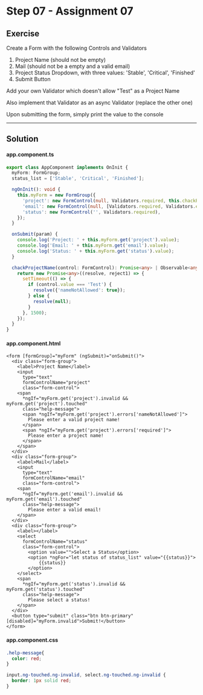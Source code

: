 # Step 07 - Assignment 07

## Exercise

Create a Form with the following Controls and Validators
1. Project Name (should not be empty)
2. Mail (should not be a empty and a valid email)
3. Project Status Dropdown, with three values: 'Stable', 'Critical', 'Finished'
4. Submit Button

Add your own Validator which doesn't allow "Test" as a Project Name

Also implement that Validator as an async Validator (replace the other one)

Upon submitting the form, simply print the value to the console

---

## Solution

#### app.component.ts

```typescript
export class AppComponent implements OnInit {
  myForm: FormGroup;
  status_list = ['Stable', 'Critical', 'Finished'];

  ngOnInit(): void {
    this.myForm = new FormGroup({
      'project': new FormControl(null, Validators.required, this.chackProjectName),
      'email': new FormControl(null, [Validators.required, Validators.email]),
      'status': new FormControl('', Validators.required),
    });
  }

  onSubmit(param) {
    console.log('Project: ' + this.myForm.get('project').value);
    console.log('Email: ' + this.myForm.get('email').value);
    console.log('Status: ' + this.myForm.get('status').value);
  }

  chackProjectName(control: FormControl): Promise<any> | Observable<any> {
    return new Promise<any>((resolve, reject1) => {
      setTimeout(() => {
        if (control.value === 'Test') {
          resolve({'nameNotAllowed': true});
        } else {
          resolve(null);
        }
      }, 1500);
    });
  }
}
```

#### app.component.html

```angular2html
<form [formGroup]="myForm" (ngSubmit)="onSubmit()">
  <div class="form-group">
    <label>Project Name</label>
    <input
      type="text"
      formControlName="project"
      class="form-control">
    <span
      *ngIf="myForm.get('project').invalid && myForm.get('project').touched"
      class="help-message">
      <span *ngIf="myForm.get('project').errors['nameNotAllowed']">
        Please enter a valid project name!
      </span>
      <span *ngIf="myForm.get('project').errors['required']">
        Please enter a project name!
      </span>
    </span>
  </div>
  <div class="form-group">
    <label>Mail</label>
    <input
      type="text"
      formControlName="email"
      class="form-control">
    <span
      *ngIf="myForm.get('email').invalid && myForm.get('email').touched"
      class="help-message">
        Please enter a valid email!
    </span>
  </div>
  <div class="form-group">
    <label></label>
    <select
      formControlName="status"
      class="form-control">
        <option value="">Select a Status</option>
        <option *ngFor="let status of status_list" value="{{status}}">
            {{status}}
        </option>
    </select>
    <span
      *ngIf="myForm.get('status').invalid && myForm.get('status').touched"
      class="help-message">
        Please select a status!
    </span>
  </div>
  <button type="submit" class="btn btn-primary" [disabled]="myForm.invalid">Submit!</button>
</form>
```
#### app.component.css

```css
.help-message{
  color: red;
}

input.ng-touched.ng-invalid, select.ng-touched.ng-invalid {
  border: 1px solid red;
}
```

